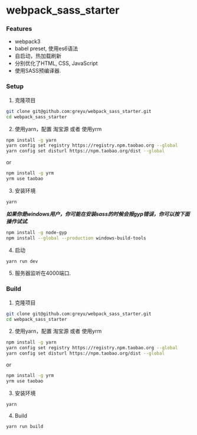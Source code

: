 # webpack_sass_starter

### Features
* webpack3
* babel preset, 使用es6语法
* 自启动，热加载刷新
* 分别优化了HTML, CSS, JavaScript
* 使用SASS预编译器.

### Setup 
1. 克隆项目
```bash
git clone git@github.com:greyu/webpack_sass_starter.git
cd webpack_sass_starter
```
2. 使用yarn，配置 淘宝源 或者 使用yrm
```bash
npm install -g yarn
yarn config set registry https://registry.npm.taobao.org --global
yarn config set disturl https://npm.taobao.org/dist --global
```
or
```bash
npm install -g yrm
yrm use taobao
```
3. 安装环境
```bash
yarn
```
***如果你是windows用户，你可能在安装sass的时候会报gyp错误，你可以按下面操作试试.***
```bash
npm install -g node-gyp 
npm install --global --production windows-build-tools
```
4. 启动
```bash
yarn run dev
```
5. 服务器监听在4000端口.

### Build
1. 克隆项目
```bash
git clone git@github.com:greyu/webpack_sass_starter.git
cd webpack_sass_starter
```
2. 使用yarn，配置 淘宝源 或者 使用yrm
```bash
npm install -g yarn
yarn config set registry https://registry.npm.taobao.org --global
yarn config set disturl https://npm.taobao.org/dist --global
```
or
```bash
npm install -g yrm
yrm use taobao
```
3. 安装环境
```bash
yarn
```
4. Build
```bash
yarn run build
```
